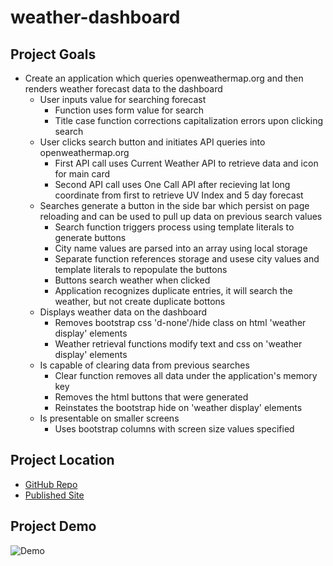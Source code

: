 # weather-dashboard

## Project Goals

* Create an application which queries openweathermap.org and then renders weather forecast data to the dashboard
    * User inputs value for searching forecast
        * Function uses form value for search
        * Title case function corrections capitalization errors upon clicking search
    * User clicks search button and initiates API queries into openweathermap.org
        * First API call uses Current Weather API to retrieve data and icon for main card
        * Second API call uses One Call API after recieving lat long coordinate from first to retrieve UV Index and 5 day forecast
    * Searches generate a button in the side bar which persist on page reloading and can be used to pull up data on previous search values
        * Search function triggers process using template literals to generate buttons
        * City name values are parsed into an array using local storage
        * Separate function references storage and usese city values and template literals to repopulate the buttons
        * Buttons search weather when clicked
        * Application recognizes duplicate entries, it will search the weather, but not create duplicate bottons
    * Displays weather data on the dashboard
        * Removes bootstrap css 'd-none'/hide class on html 'weather display' elements
        * Weather retrieval functions modify text and css on 'weather display' elements
    * Is capable of clearing data from previous searches
        * Clear function removes all data under the application's memory key
        * Removes the html buttons that were generated
        * Reinstates the bootstrap hide on 'weather display' elements
    * Is presentable on smaller screens
        * Uses bootstrap columns with screen size values specified

## Project Location

* [GitHub Repo](https://github.com/Gavin867/weather-dashboard)
* [Published Site](https://gavin867.github.io/weather-dashboard/)

## Project Demo

![Demo](https://github.com/Gavin867/weather-dashboard/blob/main/Assets/wd-demo-1200px.gif?raw=true)